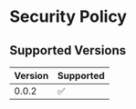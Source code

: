 # Security Policy

## Supported Versions
| Version | Supported          |
| ------- | ------------------ |
| 0.0.2   | :white_check_mark: |

